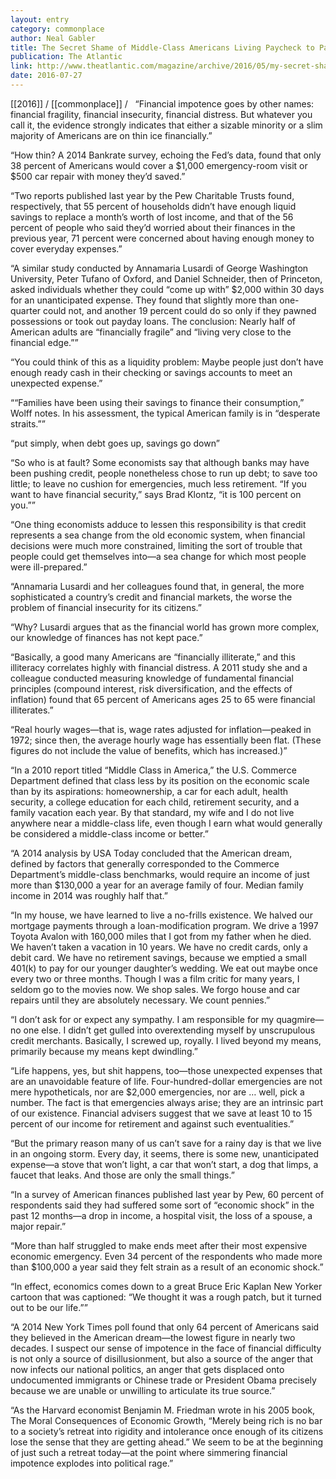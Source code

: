 ```yaml
---
layout: entry
category: commonplace
author: Neal Gabler
title: The Secret Shame of Middle-Class Americans Living Paycheck to Paycheck
publication: The Atlantic
link: http://www.theatlantic.com/magazine/archive/2016/05/my-secret-shame/476415/
date: 2016-07-27
---
```


[[2016]] / [[commonplace]] / 
 
“Financial impotence goes by other names: financial fragility, financial insecurity, financial distress. But whatever you call it, the evidence strongly indicates that either a sizable minority or a slim majority of Americans are on thin ice financially.”

“How thin? A 2014 Bankrate survey, echoing the Fed’s data, found that only 38 percent of Americans would cover a $1,000 emergency-room visit or $500 car repair with money they’d saved.”

“Two reports published last year by the Pew Charitable Trusts found, respectively, that 55 percent of households didn’t have enough liquid savings to replace a month’s worth of lost income, and that of the 56 percent of people who said they’d worried about their finances in the previous year, 71 percent were concerned about having enough money to cover everyday expenses.”

“A similar study conducted by Annamaria Lusardi of George Washington University, Peter Tufano of Oxford, and Daniel Schneider, then of Princeton, asked individuals whether they could “come up with” $2,000 within 30 days for an unanticipated expense. They found that slightly more than one-quarter could not, and another 19 percent could do so only if they pawned possessions or took out payday loans. The conclusion: Nearly half of American adults are “financially fragile” and “living very close to the financial edge.””

“You could think of this as a liquidity problem: Maybe people just don’t have enough ready cash in their checking or savings accounts to meet an unexpected expense.”

““Families have been using their savings to finance their consumption,” Wolff notes. In his assessment, the typical American family is in “desperate straits.””

“put simply, when debt goes up, savings go down”

“So who is at fault? Some economists say that although banks may have been pushing credit, people nonetheless chose to run up debt; to save too little; to leave no cushion for emergencies, much less retirement. “If you want to have financial security,” says Brad Klontz, “it is 100 percent on you.””

“One thing economists adduce to lessen this responsibility is that credit represents a sea change from the old economic system, when financial decisions were much more constrained, limiting the sort of trouble that people could get themselves into—a sea change for which most people were ill-prepared.”

“Annamaria Lusardi and her colleagues found that, in general, the more sophisticated a country’s credit and financial markets, the worse the problem of financial insecurity for its citizens.”

“Why? Lusardi argues that as the financial world has grown more complex, our knowledge of finances has not kept pace.”

“Basically, a good many Americans are “financially illiterate,” and this illiteracy correlates highly with financial distress. A 2011 study she and a colleague conducted measuring knowledge of fundamental financial principles (compound interest, risk diversification, and the effects of inflation) found that 65 percent of Americans ages 25 to 65 were financial illiterates.”

“Real hourly wages—that is, wage rates adjusted for inflation—peaked in 1972; since then, the average hourly wage has essentially been flat. (These figures do not include the value of benefits, which has increased.)”

“In a 2010 report titled “Middle Class in America,” the U.S. Commerce Department defined that class less by its position on the economic scale than by its aspirations: homeownership, a car for each adult, health security, a college education for each child, retirement security, and a family vacation each year. By that standard, my wife and I do not live anywhere near a middle-class life, even though I earn what would generally be considered a middle-class income or better.”

“A 2014 analysis by USA Today concluded that the American dream, defined by factors that generally corresponded to the Commerce Department’s middle-class benchmarks, would require an income of just more than $130,000 a year for an average family of four. Median family income in 2014 was roughly half that.”

“In my house, we have learned to live a no-frills existence. We halved our mortgage payments through a loan-modification program. We drive a 1997 Toyota Avalon with 160,000 miles that I got from my father when he died. We haven’t taken a vacation in 10 years. We have no credit cards, only a debit card. We have no retirement savings, because we emptied a small 401(k) to pay for our younger daughter’s wedding. We eat out maybe once every two or three months. Though I was a film critic for many years, I seldom go to the movies now. We shop sales. We forgo house and car repairs until they are absolutely necessary. We count pennies.”

“I don’t ask for or expect any sympathy. I am responsible for my quagmire—no one else. I didn’t get gulled into overextending myself by unscrupulous credit merchants. Basically, I screwed up, royally. I lived beyond my means, primarily because my means kept dwindling.”

“Life happens, yes, but shit happens, too—those unexpected expenses that are an unavoidable feature of life. Four-hundred-dollar emergencies are not mere hypotheticals, nor are $2,000 emergencies, nor are … well, pick a number. The fact is that emergencies always arise; they are an intrinsic part of our existence. Financial advisers suggest that we save at least 10 to 15 percent of our income for retirement and against such eventualities.”

“But the primary reason many of us can’t save for a rainy day is that we live in an ongoing storm. Every day, it seems, there is some new, unanticipated expense—a stove that won’t light, a car that won’t start, a dog that limps, a faucet that leaks. And those are only the small things.”

“In a survey of American finances published last year by Pew, 60 percent of respondents said they had suffered some sort of “economic shock” in the past 12 months—a drop in income, a hospital visit, the loss of a spouse, a major repair.”

“More than half struggled to make ends meet after their most expensive economic emergency. Even 34 percent of the respondents who made more than $100,000 a year said they felt strain as a result of an economic shock.”

“In effect, economics comes down to a great Bruce Eric Kaplan New Yorker cartoon that was captioned: “We thought it was a rough patch, but it turned out to be our life.””

“A 2014 New York Times poll found that only 64 percent of Americans said they believed in the American dream—the lowest figure in nearly two decades. I suspect our sense of impotence in the face of financial difficulty is not only a source of disillusionment, but also a source of the anger that now infects our national politics, an anger that gets displaced onto undocumented immigrants or Chinese trade or President Obama precisely because we are unable or unwilling to articulate its true source.”

“As the Harvard economist Benjamin M. Friedman wrote in his 2005 book, The Moral Consequences of Economic Growth, “Merely being rich is no bar to a society’s retreat into rigidity and intolerance once enough of its citizens lose the sense that they are getting ahead.” We seem to be at the beginning of just such a retreat today—at the point where simmering financial impotence explodes into political rage.”

